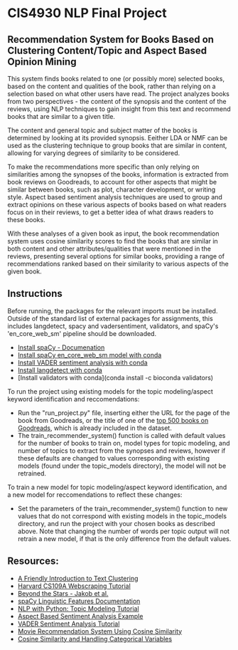 # CIS4930 NLP Final Project
## Recommendation System for Books Based on Clustering Content/Topic and Aspect Based Opinion Mining
This system finds books related to one (or possibly more) selected books, based on the content and qualities of the book, rather than relying on a selection based on what other users have read. The project analyzes books from two perspectives - the content of the synopsis and the content of the reviews, using NLP techniques to gain insight from this text and recommend books that are similar to a given title. 

The content and general topic and subject matter of the books is determined by looking at its provided synopsis. Eeither LDA or NMF can be used as the clustering technique to group books that are similar in content, allowing for varying degrees of similarity to be considered.

To make the recommendations more specific than only relying on similarities among the synopses of the books, information is extracted from book reviews on Goodreads, to account for other aspects that might be similar between books, such as plot, character development, or writing style. Aspect based sentiment analysis techniques are used to group and extract opinions on these various aspects of books based on what readers focus on in their reviews, to get a better idea of what draws readers to these books.

With these analyses of a given book as input, the book recommendation system uses cosine similarity scores to find the books that are similar in both content and other attributes/qualities that were mentioned in the reviews, presenting several options for similar books, providing a range of recommendations ranked based on their similarity to various aspects of the given book.

## Instructions
Before running, the packages for the relevant imports must be installed. Outside of the standard list of external packages for assignments, this includes langdetect, spacy and vadersentiment, validators, and spaCy's 'en_core_web_sm' pipeline should be downloaded. 
* [Install spaCy - Documenation](https://spacy.io/usage)
* [Install spaCy en_core_web_sm model with conda](https://anaconda.org/conda-forge/spacy-model-en_core_web_sm)
* [Install VADER sentiment analysis with conda](https://anaconda.org/conda-forge/vadersentiment)
* [Install langdetect with conda](https://anaconda.org/conda-forge/langdetect)
* [Install validators with conda](conda install -c bioconda validators)

To run the project using existing models for the topic modeling/aspect keyword identification and reccomendations:
* Run the "run_project.py" file, inserting either the URL for the page of the book from Goodreads, or the title of one of the [top 500 books on Goodreads](https://www.goodreads.com/list/show/1.Best_Books_Ever?page=1), which is already included in the dataset. 
* The train_recommender_system() function is called with default values for the number of books to train on, model types for topic modeling, and number of topics to extract from the synopses and reviews, however if these defaults are changed to values corresponding with existing models (found under the topic_models directory), the model will not be retrained.

To train a new model for topic modeling/aspect keyword identification, and a new model for reccomendations to reflect these changes:
* Set the parameters of the train_recommender_system() function to new values that do not correspond with existing models in the topic_models directory, and run the project with your chosen books as described above. Note that changing the number of words per topic output will not retrain a new model, if that is the only difference from the default values.

## Resources:
* [A Friendly Introduction to Text Clustering](https://towardsdatascience.com/a-friendly-introduction-to-text-clustering-fa996bcefd04)
* [Harvard CS109A Webscraping Tutorial](https://harvard-iacs.github.io/2018-CS109A/labs/lab-2/scraping/student/)
* [Beyond the Stars - Jakob et al.](https://dl.acm.org/doi/pdf/10.1145/1651461.1651473?casa_token=zVVqi0EC7sUAAAAA:R2pPfxXXAp-iMLvddvSb46Lq2FCy-TRNVihyPpjFRfgyAYIGoEOsVRZ4Q56H0aG_ZlN7anzK1NGcfQ)
* [spaCy Linguistic Features Documentation](https://spacy.io/usage/linguistic-features)
* [NLP with Python: Topic Modeling Tutorial](https://sanjayasubedi.com.np/nlp/nlp-with-python-topic-modeling/)
* [Aspect Based Sentiment Analysis Example](https://towardsdatascience.com/aspect-based-sentiment-analysis-using-spacy-textblob-4c8de3e0d2b9)
* [VADER Sentiment Analysis Tutorial](https://www.geeksforgeeks.org/python-sentiment-analysis-using-vader/)
* [Movie Recommendation System Using Cosine Similarity](https://towardsdatascience.com/using-cosine-similarity-to-build-a-movie-recommendation-system-ae7f20842599)
* [Cosine Similarity and Handling Categorical Variables](https://medium.com/@rahulkuntala9/cosine-similarity-and-handling-categorical-variables-29f907951b5)

